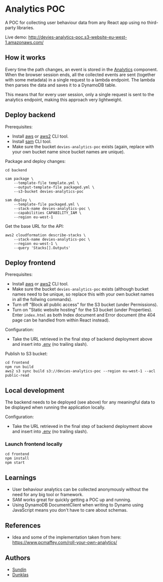 # Analytics POC

A POC for collecting user behaviour data from any React app using no third-party libraries.

Live demo: http://devies-analytics-poc.s3-website-eu-west-1.amazonaws.com/

## How it works

Every time the path changes, an event is stored in the [Analytics](frontend/src/Analytics.jsx) component. When the browser session ends, all the collected events are sent (together with some metadata) in a single request to a lambda endpoint. The lambda then parses the data and saves it to a DynamoDB table.

This means that for every user session, only a single request is sent to the analytics endpoint, making this approach very lightweight.

## Deploy backend

Prerequisites:
* Install [aws](https://docs.aws.amazon.com/cli/latest/userguide/install-cliv1.html) or [aws2](https://docs.aws.amazon.com/cli/latest/userguide/install-cliv2.html) CLI tool.
* Install [sam](https://docs.aws.amazon.com/serverless-application-model/latest/developerguide/serverless-sam-cli-install.html) CLI tool.
* Make sure the bucket `devies-analytics-poc` exists (again, replace with your own bucket name since bucket names are unique).

Package and deploy changes:

    cd backend

    sam package \
        --template-file template.yml \
        --output-template-file packaged.yml \
        --s3-bucket devies-analytics-poc

    sam deploy \
        --template-file packaged.yml \
        --stack-name devies-analytics-poc \
        --capabilities CAPABILITY_IAM \
        --region eu-west-1

Get the base URL for the API:

    aws2 cloudformation describe-stacks \
        --stack-name devies-analytics-poc \
        --region eu-west-1 \
        --query 'Stacks[].Outputs'

## Deploy frontend

Prerequisites:
* Install [aws](https://docs.aws.amazon.com/cli/latest/userguide/install-cliv1.html) or [aws2](https://docs.aws.amazon.com/cli/latest/userguide/install-cliv2.html) CLI tool.
* Make sure the bucket `devies-analytics-poc` exists (although bucket names need to be unique, so replace this with your own bucket names in all the follwing commands).
* Turn off "Block all public access" for the S3 bucket (under Permissions).
* Turn on "Static website hosting" for the S3 bucket (under Properties). Enter `index.html` as both Index document and Error document (the 404 page can be handled from within React instead).

Configuration:
* Take the URL retrieved in the final step of backend deployment above and insert into [.env](frontend/.env) (no trailing slash).

Publish to S3 bucket:

    cd frontend
    npm run build
    aws2 s3 sync build s3://devies-analytics-poc --region eu-west-1 --acl public-read

## Local development

The backend needs to be deployed (see above) for any meaningful data to be displayed when running the application locally.

Configuration:
* Take the URL retrieved in the final step of backend deployment above and insert into [.env](frontend/.env) (no trailing slash).

### Launch frontend locally

    cd frontend
    npm install
    npm start

## Learnings

* User behaviour analytics can be collected anonymously without the need for any big tool or framework.
* SAM works great for quickly getting a POC up and running.
* Using DynamoDB DocumentClient when writing to Dynamo using JavaScript means you don't have to care about schemas.

## References

* Idea and some of the implementation taken from here: https://www.pcmaffey.com/roll-your-own-analytics/

## Authors

* [Sundin](https://github.com/Sundin)
* [Dunklas](https://github.com/dunklas)
